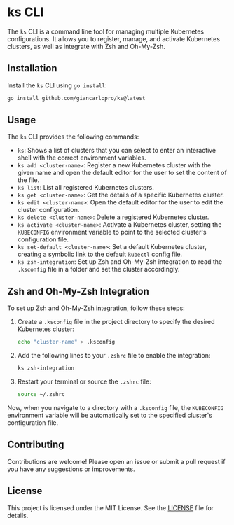 # ks CLI

The `ks` CLI is a command line tool for managing multiple Kubernetes configurations. It allows you to register, manage, and activate Kubernetes clusters, as well as integrate with Zsh and Oh-My-Zsh.

## Installation

Install the `ks` CLI using `go install`:
   ```sh
   go install github.com/giancarlopro/ks@latest
   ```

## Usage

The `ks` CLI provides the following commands:

- `ks`: Shows a list of clusters that you can select to enter an interactive shell with the correct environment variables.
- `ks add <cluster-name>`: Register a new Kubernetes cluster with the given name and open the default editor for the user to set the content of the file.
- `ks list`: List all registered Kubernetes clusters.
- `ks get <cluster-name>`: Get the details of a specific Kubernetes cluster.
- `ks edit <cluster-name>`: Open the default editor for the user to edit the cluster configuration.
- `ks delete <cluster-name>`: Delete a registered Kubernetes cluster.
- `ks activate <cluster-name>`: Activate a Kubernetes cluster, setting the `KUBECONFIG` environment variable to point to the selected cluster's configuration file.
- `ks set-default <cluster-name>`: Set a default Kubernetes cluster, creating a symbolic link to the default `kubectl` config file.
- `ks zsh-integration`: Set up Zsh and Oh-My-Zsh integration to read the `.ksconfig` file in a folder and set the cluster accordingly.

## Zsh and Oh-My-Zsh Integration

To set up Zsh and Oh-My-Zsh integration, follow these steps:

1. Create a `.ksconfig` file in the project directory to specify the desired Kubernetes cluster:
   ```sh
   echo "cluster-name" > .ksconfig
   ```

2. Add the following lines to your `.zshrc` file to enable the integration:
   ```sh
   ks zsh-integration
   ```

3. Restart your terminal or source the `.zshrc` file:
   ```sh
   source ~/.zshrc
   ```

Now, when you navigate to a directory with a `.ksconfig` file, the `KUBECONFIG` environment variable will be automatically set to the specified cluster's configuration file.

## Contributing

Contributions are welcome! Please open an issue or submit a pull request if you have any suggestions or improvements.

## License

This project is licensed under the MIT License. See the [LICENSE](LICENSE) file for details.

